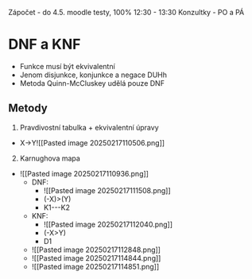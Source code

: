 Zápočet - do 4.5. moodle testy, 100%
12:30 - 13:30 Konzultky - PO a PÁ

# DNF a KNF
- Funkce musí být ekvivalentní
- Jenom disjunkce, konjunkce a negace DUHh
- Metoda Quinn-McCluskey udělá pouze DNF
## Metody
1) Pravdivostní tabulka + ekvivalentní úpravy
- X->Y![[Pasted image 20250217110506.png]]
2) Karnughova mapa
- ![[Pasted image 20250217110936.png]]
	- DNF:
		- ![[Pasted image 20250217111508.png]]
		- (-X)>(Y)
		- K1---K2
	- KNF:
		- ![[Pasted image 20250217112040.png]]
		- (-X>Y)
		- D1
	- ![[Pasted image 20250217112848.png]]
	- ![[Pasted image 20250217114844.png]]
	- ![[Pasted image 20250217114851.png]]